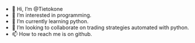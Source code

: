 - 👋 Hi, I’m @Tietokone
- 👀 I’m interested in programming.
- 🌱 I’m currently learning python.
- 💞️ I’m looking to collaborate on trading strategies automated with python.
- 📫 How to reach me is on github.

<!---
Tietokone/Tietokone is a ✨ special ✨ repository because its `README.md` (this file) appears on your GitHub profile.
You can click the Preview link to take a look at your changes.
--->
